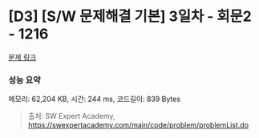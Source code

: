 # [D3] [S/W 문제해결 기본] 3일차 - 회문2 - 1216 

[문제 링크](https://swexpertacademy.com/main/code/problem/problemDetail.do?contestProbId=AV14Rq5aABUCFAYi) 

### 성능 요약

메모리: 62,204 KB, 시간: 244 ms, 코드길이: 839 Bytes



> 출처: SW Expert Academy, https://swexpertacademy.com/main/code/problem/problemList.do